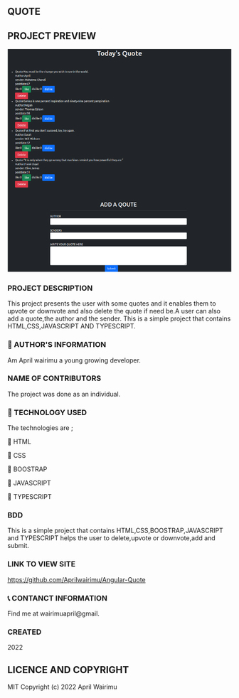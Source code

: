 ## QUOTE

## PROJECT PREVIEW

![QUOTES APP](src/assets/Quote.png)

### PROJECT DESCRIPTION

This project presents the user with some quotes and it enables them to upvote or downvote and also delete the quote if need be.A user can also add a quote,the author and the sender. This is a simple project that contains HTML,CSS,JAVASCRIPT AND TYPESCRIPT.

### :information_desk_person: AUTHOR'S INFORMATION

Am April wairimu a young growing developer.

### NAME OF CONTRIBUTORS

The project was done as an individual.

### :pushpin: TECHNOLOGY USED

The technologies are ;

:small_blue_diamond: HTML

:small_blue_diamond: CSS

:small_blue_diamond: BOOSTRAP

:small_blue_diamond: JAVASCRIPT

:small_blue_diamond: TYPESCRIPT

### BDD

This is a simple project that contains HTML,CSS,BOOSTRAP,JAVASCRIPT and TYPESCRIPT helps the user to delete,upvote or downvote,add and submit.

### LINK TO VIEW SITE

https://github.com/Aprilwairimu/Angular-Quote

### :telephone_receiver: CONTANCT INFORMATION

Find me at wairimuapril@gmail.

### CREATED

2022

## LICENCE AND COPYRIGHT

MIT Copyright (c) 2022 April Wairimu
